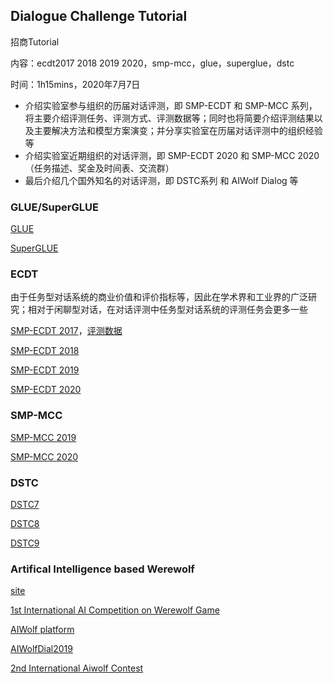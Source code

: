 ## Dialogue Challenge Tutorial

招商Tutorial

内容：ecdt2017 2018 2019 2020，smp-mcc，glue，superglue，dstc

时间：1h15mins，2020年7月7日



- 介绍实验室参与组织的历届对话评测，即 SMP-ECDT 和 SMP-MCC 系列，将主要介绍评测任务、评测方式、评测数据等；同时也将简要介绍评测结果以及主要解决方法和模型方案演变；并分享实验室在历届对话评测中的组织经验等
- 介绍实验室近期组织的对话评测，即 SMP-ECDT 2020 和 SMP-MCC 2020（任务描述、奖金及时间表、交流群）
- 最后介绍几个国外知名的对话评测，即 DSTC系列 和 AIWolf Dialog 等



### GLUE/SuperGLUE

[GLUE](https://gluebenchmark.com/)

[SuperGLUE](https://super.gluebenchmark.com/)



### ECDT

由于任务型对话系统的商业价值和评价指标等，因此在学术界和工业界的广泛研究；相对于闲聊型对话，在对话评测中任务型对话系统的评测任务会更多一些

[SMP-ECDT 2017](http://ir.hit.edu.cn/smp2017-ecdt)，[评测数据](https://github.com/HITlilingzhi/SMP2017ECDT-DATA)

[SMP-ECDT 2018](https://www.steamedfish.cn/2018/09/30/%E3%80%90%E7%B2%BE%E5%BD%A9%E7%BB%A7%E7%BB%AD%E3%80%91SMP2018%E4%B8%AD%E6%96%87%E4%BA%BA%E6%9C%BA%E5%AF%B9%E8%AF%9D%E6%8A%80%E6%9C%AF%E8%AF%84%E6%B5%8B%EF%BC%88ECDT%EF%BC%89%E5%88%B7%E6%A6%9C%E5%85%AC%E5%91%8A/)

[SMP-ECDT 2019](http://conference.cipsc.org.cn/smp2019/evaluation.html)

[SMP-ECDT 2020](https://smp2020.aconf.cn/smp.html#3)



### SMP-MCC

[SMP-MCC 2019](http://ir.hit.edu.cn/smp-mcc)

[SMP-MCC 2020](http://mcc.8wss.com/)



### DSTC

[DSTC7](http://workshop.colips.org/dstc7/call.html)

[DSTC8](https://sites.google.com/dstc.community/dstc8/tracks)

[DSTC9](https://sites.google.com/dstc.community/dstc9/tracks)



### Artifical Intelligence based Werewolf

[site](http://aiwolf.org/en/)

[1st International AI Competition on Werewolf Game](http://aiwolf.org/en/archives/2023)

[AIWolf platform](http://aiwolf.org/en/server)

[AIWolfDial2019](https://aiwolfdial.kanolab.net/)

[2nd International Aiwolf Contest](http://aiwolf.org/en/2nd-international-aiwolf-contest)